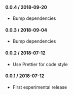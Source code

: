 #### 0.0.4 / 2018-09-20

- Bump dependencies

#### 0.0.3 / 2018-09-04

- Bump dependencies

#### 0.0.2 / 2018-07-12

- Use Prettier for code style

#### 0.0.1 / 2018-07-12

- First experimental release
